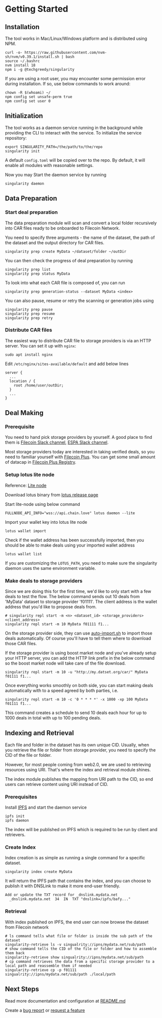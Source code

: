 # Getting Started

## Installation

The tool works in Mac/Linux/Windows platform and is distributed using NPM.

```shell
curl -o- https://raw.githubusercontent.com/nvm-sh/nvm/v0.39.1/install.sh | bash
source ~/.bashrc
nvm install 18
npm i -g @techgreedy/singularity
```

If you are using a root user, you may encounter some permission error during installation.
If so, use below commands to work around:

```shell
chown -R $(whoami) ~/
npm config set unsafe-perm true
npm config set user 0
```

## Initialization

The tool works as a daemon service running in the background while providing the CLI to interact with the service.
To initialize the service repository:

```shell
export SINGULARITY_PATH=/the/path/to/the/repo
singularity init
```

A default `config.toml` will be copied over to the repo. By default, it will enable all modules with reasonable settings.

Now you may Start the daemon service by running

```shell
singularity daemon
```

## Data Preparation

### Start deal preparation

The data preparation module will scan and convert a local folder recursively into CAR files
ready to be onboarded to Filecoin Network.

You need to specify three arguments - the name of the dataset,
the path of the dataset and the output directory for CAR files.

```shell
singularity prep create MyData ~/dataset/folder ~/outDir 
```

You can then check the progress of deal preparation by running

```shell
singularity prep list
singularity prep status MyData
```

To look into what each CAR file is composed of, you can run

```shell
singularity prep generation-status --dataset MyData <index>
```

You can also pause, resume or retry the scanning or generation jobs using

```shell
singularity prep pause
singularity prep resume
singularity prep retry
```

### Distribute CAR files

The easiest way to distribute CAR file to storage providers is via an HTTP server. You can set it up with `nginx`:

```shell
sudo apt install nginx
```

Edit `/etc/nginx/sites-available/default` and add below lines

```text
server {
  ...
  location / {
    root /home/user/outDir;
  }
  ...
}
```

## Deal Making

### Prerequisite

You need to hand pick storage providers by yourself.
A good place to find them is [Filecoin Slack channel](filecoinproject.slack.com),
[ESPA Slack channel](web3espa.slack.com).

Most storage providers today are interested in taking verified deals,
so you need to familiar yourself with
[Filecoin Plus](https://github.com/filecoin-project/filecoin-plus-client-onboarding).
You can get some small amount of datacap in [Filecoin Plus Registry](https://plus.fil.org/).

### Setup lotus lite node

Reference: [Lite node](https://lotus.filecoin.io/lotus/install/lotus-lite/)

Download lotus binary from [lotus release page](https://github.com/filecoin-project/lotus/releases)

Start lite-node using below command

```shell
FULLNODE_API_INFO="wss://api.chain.love" lotus daemon --lite
```

Import your wallet key into lotus lite node

```shell
lotus wallet import
```

Check if the wallet address has been successfully imported,
then you should be able to make deals using your imported wallet address

```shell
lotus wallet list
```

If you are customizing the `LOTUS_PATH`,
you need to make sure the singularity daemon uses the same environment variable.

### Make deals to storage providers

Since we are doing this for the first time, we'd like to only start with a few deals to test the flow.
The below command sends out 10 deals from 'MyData' dataset to storage provider 'f01111'.
The client address is the wallet address that you'd like to propose deals from.

```shell
# singularity repl start -m <n> <dataset_id> <storage_providers> <client_address>
singularity repl start -m 10 MyData f01111 f1...
```

On the storage provider side, they can use
[auto-import.sh](https://github.com/tech-greedy/singularity/blob/main/scripts/auto-import.sh)
to import those deals automatically. Of course you'll have to tell them where to download those CAR files.

If the storage provider is using boost market node and you've already setup your HTTP server,
you can add the HTTP link prefix in the below command so the boost market node will take care of the file download.

```shell
singularity repl start -m 10 -u "http://my.datset.org/car/" MyData f01111 f1...
```

Once everything works smoothly on both side,
you can start making deals automatically with to a speed agreed by both parties, i.e.

```shell
singularity repl start -m 10 -c '0 * * * *' -x 1000 -xp 100 MyData f01111 f1...
```

This command creates a schedule to send 10 deals each hour for up to 1000 deals in total with up to 100 pending deals.

## Indexing and Retrieval

Each file and folder in the dataset has its own unique CID.
Usually, when you retrieve the file or folder from storage provider, you need to specify the CID of the file or folder.

However, for most people coming from web2.0, we are used to retrieving resources using URI.
That's where the index and retrieval module shines.

The index module publishes the mapping from URI path to the CID,
so end users can retrieve content using URI instead of CID.

### Prerequisites

Install [IPFS](https://docs.ipfs.tech/install/) and start the daemon service

```shell
ipfs init
ipfs daemon
```

The index will be published on IPFS which is required to be run by client and retrievers.

### Create Index

Index creation is as simple as running a single command for a specific dataset.

```shell
singularity index create MyData
```

It will return the IPFS path that contains the index,
and you can choose to publish it with DNSLink to make it more end-user friendly.

```text
Add or update the TXT record for _dnslink.mydata.net
  _dnslink.mydata.net  34  IN  TXT "dnslink=/ipfs/bafy..."
```

### Retrieval

With index published on IPFS, the end user can now browse the dataset from Filecoin network

```shell
# ls command tells what file or folder is inside the sub path of the dataset
singularity-retrieve ls -v singualrity://ipns/mydata.net/sub/path
# show command tells the CID of the file or folder and how to assemble them back 
singularity-retrieve show singualrity://ipns/mydata.net/sub/path
# cp command retrieves the data from a specific storage provider to a local path and reassemble them if needed
singularity-retrieve cp -p f01111 singualrity://ipns/mydata.net/sub/path ./local/path
```

## Next Steps

Read more documentation and configuration at [README.md](./README.md)

Create a [bug report](https://github.com/tech-greedy/singularity/issues/new?labels=bug&template=bug_report.md&title=)
or [request a feature](https://github.com/tech-greedy/singularity/issues/new?labels=enhancement&template=feature_request.md&title=)

